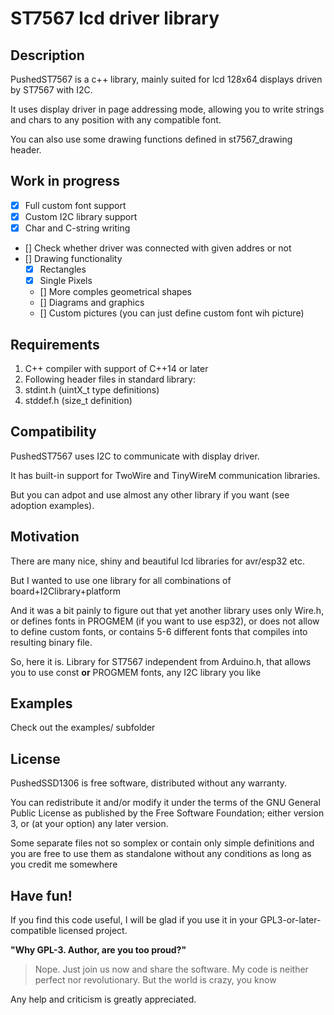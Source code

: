 # ST7567 lcd driver library

## Description

PushedST7567 is a c++ library, mainly suited for lcd 128x64 displays driven by ST7567 with I2C.

It uses display driver in page addressing mode, allowing you to write strings and chars to any position with any compatible font.

You can also use some drawing functions defined in st7567_drawing header.

## Work in progress

- [x] Full custom font support
- [x] Custom I2C library support
- [x] Char and C-string writing
- [] Check whether driver was connected with given addres or not
- [] Drawing functionality
  - [x] Rectangles
  - [x] Single Pixels
  - [] More comples geometrical shapes
  - [] Diagrams and graphics
  - [] Custom pictures (you can just define custom font wih picture)

## Requirements

1. C++ compiler with support of C++14 or later
2. Following header files in standard library:
  1. stdint.h (uintX_t type definitions)
  2. stddef.h (size_t definition)

## Compatibility

PushedST7567 uses I2C to communicate with display driver.

It has built-in support for TwoWire and TinyWireM communication libraries.

But you can adpot and use almost any other library if you want (see adoption examples).

## Motivation

There are many nice, shiny and beautiful lcd libraries for avr/esp32 etc.

But I wanted to use one library for all combinations of board+I2Clibrary+platform

And it was a bit painly to figure out that yet another library uses only Wire.h, or defines fonts in PROGMEM (if you want to use esp32), or does not allow to define custom fonts, or contains 5-6 different fonts that compiles into resulting binary file.

So, here it is. Library for ST7567 independent from Arduino.h, that allows you to use const **or** PROGMEM fonts, any I2C library you like

## Examples

Check out the examples/ subfolder

## License

PushedSSD1306 is free software, distributed without any warranty.

You can redistribute it and/or modify it under the terms of the GNU General Public License as published by the Free Software Foundation; either version 3, or (at your option) any later version.

Some separate files not so somplex or contain only simple definitions and you are free to use them
as standalone without any conditions as long as you credit me somewhere

## Have fun!
If you find this code useful, I will be glad if you use it in your GPL3-or-later-compatible licensed project.

**"Why GPL-3. Author, are you too proud?"**
> Nope. Just join us now and share the software.
> My code is neither perfect nor revolutionary. But the world is crazy, you know

Any help and criticism is greatly appreciated.